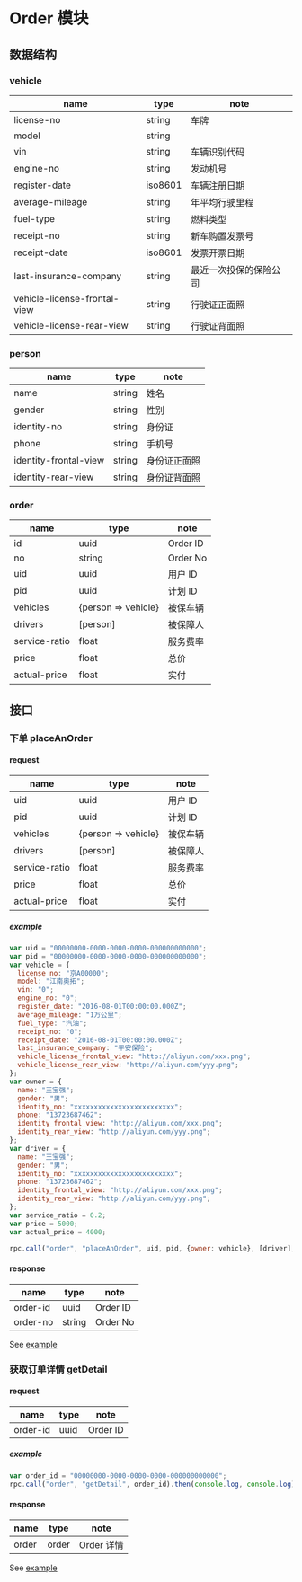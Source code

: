 # Order 模块

## 数据结构

### vehicle

|name|type|note|
|----|----|----|
|license-no|string|车牌|
|model|string||
|vin|string|车辆识别代码|
|engine-no|string|发动机号|
|register-date|iso8601|车辆注册日期|
|average-mileage|string|年平均行驶里程|
|fuel-type|string|燃料类型|
|receipt-no|string|新车购置发票号|
|receipt-date|iso8601|发票开票日期|
|last-insurance-company|string|最近一次投保的保险公司|
|vehicle-license-frontal-view|string|行驶证正面照|
|vehicle-license-rear-view|string|行驶证背面照|

### person

|name|type|note|
|----|----|----|
|name|string|姓名|
|gender|string|性别|
|identity-no|string|身份证|
|phone|string|手机号|
|identity-frontal-view|string|身份证正面照|
|identity-rear-view|string|身份证背面照|

### order

|name|type|note|
|----|----|----|
|id|uuid|Order ID|
|no|string|Order No|
|uid|uuid|用户 ID|
|pid|uuid|计划 ID|
|vehicles|{person => vehicle}|被保车辆|
|drivers|[person]|被保障人|
|service-ratio|float|服务费率|
|price|float|总价|
|actual-price|float|实付|

## 接口

### 下单 placeAnOrder

#### request

|name|type|note|
|----|----|----|
|uid|uuid|用户 ID|
|pid|uuid|计划 ID|
|vehicles|{person => vehicle}|被保车辆|
|drivers|[person]|被保障人|
|service-ratio|float|服务费率|
|price|float|总价|
|actual-price|float|实付|

##### example

```javascript
var uid = "00000000-0000-0000-0000-000000000000";
var pid = "00000000-0000-0000-0000-000000000000";
var vehicle = {
  license_no: "京A00000";
  model: "江南奥拓";
  vin: "0";
  engine_no: "0";
  register_date: "2016-08-01T00:00:00.000Z";
  average_mileage: "1万公里";
  fuel_type: "汽油";
  receipt_no: "0";
  receipt_date: "2016-08-01T00:00:00.000Z";
  last_insurance_company: "平安保险";
  vehicle_license_frontal_view: "http://aliyun.com/xxx.png";
  vehicle_license_rear_view: "http://aliyun.com/yyy.png";
};
var owner = {
  name: "王宝强";
  gender: "男";
  identity_no: "xxxxxxxxxxxxxxxxxxxxxxxxx";
  phone: "13723687462";
  identity_frontal_view: "http://aliyun.com/xxx.png";
  identity_rear_view: "http://aliyun.com/yyy.png";
};
var driver = {
  name: "王宝强";
  gender: "男";
  identity_no: "xxxxxxxxxxxxxxxxxxxxxxxxx";
  phone: "13723687462";
  identity_frontal_view: "http://aliyun.com/xxx.png";
  identity_rear_view: "http://aliyun.com/yyy.png";
};
var service_ratio = 0.2;
var price = 5000;
var actual_price = 4000;

rpc.call("order", "placeAnOrder", uid, pid, {owner: vehicle}, [driver], service_ratio, price, actual_price).then(console.log, console.log);
```

#### response

|name|type|note|
|----|----|----|
|order-id|uuid|Order ID|
|order-no|string|Order No|

See [example](../data/order/placeAnOrder.json)

### 获取订单详情 getDetail

#### request

|name|type|note|
|----|----|----|
|order-id|uuid|Order ID|

##### example

```javascript
var order_id = "00000000-0000-0000-0000-000000000000";
rpc.call("order", "getDetail", order_id).then(console.log, console.log);
```

#### response

|name|type|note|
|----|----|----|
|order|order|Order 详情|

See [example](../data/order/getDetail.json)
